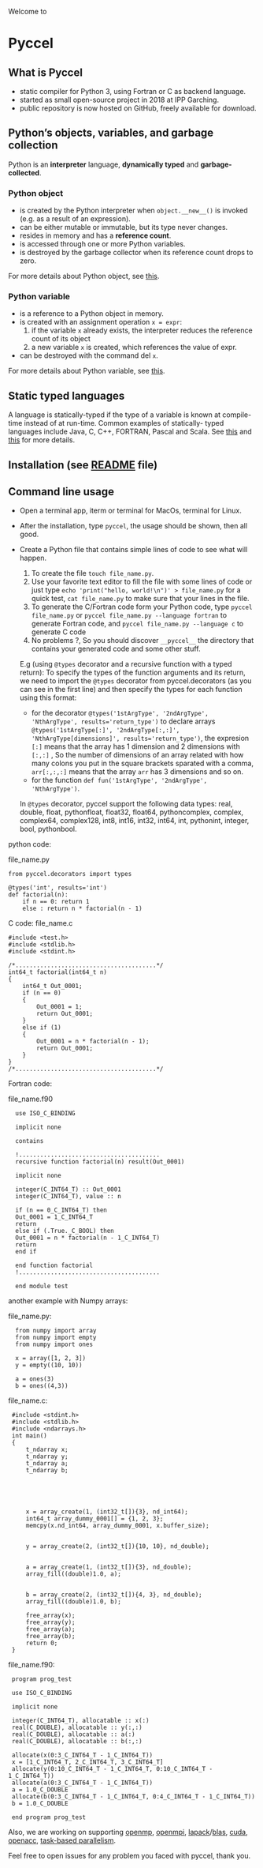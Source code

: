 Welcome to
# Pyccel

 ## What is Pyccel

  -   static compiler for Python 3, using Fortran or C as backend language.
  -   started as small open-source project in 2018 at IPP Garching.
  -   public repository is now hosted on GitHub, freely available for download.

 ## Python’s objects, variables, and garbage collection

 Python is an **interpreter** language, **dynamically typed** and **garbage-collected**.

 ### Python object

  -  is created by the Python interpreter when `object.__new__()` is invoked (e.g. as a result of an expression).
  -  can be either mutable or immutable, but its type never changes.
  -  resides in memory and has a **reference count**.
  -  is accessed through one or more Python variables.
  -  is destroyed by the garbage collector when its reference count drops to zero.

   For more details about Python object, see [this](https://docs.python.org/3/tutorial/classes.html).

 ### Python variable
   -  is a reference to a Python object in memory.
   -  is created with an assignment operation `x = expr`:
      1. if the variable `x` already exists, the interpreter reduces the reference count of its object
      2. a new variable `x` is created, which references the value of expr.
   -  can be destroyed with the command del `x`.

   For more details about Python variable, see [this](https://www.w3schools.com/python/python_variables.asp).

 ## Static typed languages
    
A language is statically-typed if the type of a variable is known at compile-time instead of at run-time. Common examples of statically-
typed languages include Java, C, C++, FORTRAN, Pascal and Scala. See [this](https://en.wikipedia.org/wiki/Type_system#:~:text=In%20programming%20languages%2C%20a%20type,%2C%20expressions%2C%20functions%20or%20modules.) and [this](https://android.jlelse.eu/magic-lies-here-statically-typed-vs-dynamically-typed-languages-d151c7f95e2b#:~:text=Static%20typed%20languages,%2C%20FORTRAN%2C%20Pascal%20and%20Scala.) for more details.

 ## Installation (see [README](https://github.com/pyccel/pyccel/blob/master/README.rst) file)

 ## Command line usage
  - Open a terminal app, iterm or terminal for MacOs, terminal for Linux. 
  - After the installation, type `pyccel`, the usage should be shown, then all good.
  - Create a Python file that contains simple lines of code to see what will happen.
      1. To create the file `touch file_name.py`.
      2. Use your favorite text editor to fill the file with some lines of code or just type `echo 'print("hello, world!\n")' > file_name.py`        for a quick test, `cat file_name.py` to make sure that your lines in the file.
      3. To generate the C/Fortran code form your Python code, type `pyccel file_name.py` or `pyccel file_name.py --language fortran`
         to generate Fortran code, and `pyccel file_name.py --language c` to generate C code
      4. No problems ?, So you should discover `__pyccel__` the directory that contains your generated code and some other stuff.

    E.g (using `@types` decorator and a recursive function with a typed return):
    To specify the types of the function arguments and its return, we need to import the `@types` decorator from pyccel.decorators (as you can see in the first line) and then specify the types for each function using this format:
    - for the decorator `@types('1stArgType', '2ndArgType', 'NthArgType', results='return_type')`
    to declare arrays `@types('1stArgType[:]', '2ndArgType[:,:]', 'NthArgType[dimensions]', results='return_type')`, the expresion `[:]` means that the array has 1 dimension and 2 dimensions with `[:,:]` , So the number of dimensions of an array related with how many colons you put in the square brackets sparated with a comma, `arr[:,:,:]` means that the array `arr` has 3 dimensions and so on.
    - for the function `def fun('1stArgType', '2ndArgType', 'NthArgType')`.
   
    In `@types` decorator, pyccel support the following data types: real, double, float, pythonfloat, float32, float64, pythoncomplex, complex, complex64, complex128, int8, int16, int32, int64, int, pythonint, integer, bool, pythonbool.
   
  python code:

  file_name.py

    from pyccel.decorators import types

    @types('int', results='int')
    def factorial(n):
        if n == 0: return 1
        else : return n * factorial(n - 1)
   C code:
   file_name.c
   

    #include <test.h>
    #include <stdlib.h>
    #include <stdint.h>

    /*........................................*/
    int64_t factorial(int64_t n)
    {
        int64_t Out_0001;
        if (n == 0)
        {
            Out_0001 = 1;
            return Out_0001;
        }
        else if (1)
        {
            Out_0001 = n * factorial(n - 1);
            return Out_0001;
        }
    }
    /*........................................*/

   Fortran code:
   
   file_name.f90


      use ISO_C_BINDING

      implicit none

      contains

      !........................................
      recursive function factorial(n) result(Out_0001)

      implicit none

      integer(C_INT64_T) :: Out_0001
      integer(C_INT64_T), value :: n

      if (n == 0_C_INT64_T) then
      Out_0001 = 1_C_INT64_T
      return
      else if (.True._C_BOOL) then
      Out_0001 = n * factorial(n - 1_C_INT64_T)
      return
      end if

      end function factorial
      !........................................

      end module test

   another example with Numpy arrays:
   
   file_name.py:
   
 
      from numpy import array
      from numpy import empty
      from numpy import ones

      x = array([1, 2, 3])
      y = empty((10, 10))

      a = ones(3)
      b = ones((4,3))

  file_name.c:
   

     #include <stdint.h>
     #include <stdlib.h>
     #include <ndarrays.h>
     int main()
     {
         t_ndarray x;
         t_ndarray y;
         t_ndarray a;
         t_ndarray b;





         x = array_create(1, (int32_t[]){3}, nd_int64);
         int64_t array_dummy_0001[] = {1, 2, 3};
         memcpy(x.nd_int64, array_dummy_0001, x.buffer_size);


         y = array_create(2, (int32_t[]){10, 10}, nd_double);


         a = array_create(1, (int32_t[]){3}, nd_double);
         array_fill((double)1.0, a);


         b = array_create(2, (int32_t[]){4, 3}, nd_double);
         array_fill((double)1.0, b);

         free_array(x);
         free_array(y);
         free_array(a);
         free_array(b);
         return 0;
     }

  file_name.f90:
   
     program prog_test

     use ISO_C_BINDING

     implicit none

     integer(C_INT64_T), allocatable :: x(:)
     real(C_DOUBLE), allocatable :: y(:,:)
     real(C_DOUBLE), allocatable :: a(:)
     real(C_DOUBLE), allocatable :: b(:,:)

     allocate(x(0:3_C_INT64_T - 1_C_INT64_T))
     x = [1_C_INT64_T, 2_C_INT64_T, 3_C_INT64_T]
     allocate(y(0:10_C_INT64_T - 1_C_INT64_T, 0:10_C_INT64_T - 1_C_INT64_T))
     allocate(a(0:3_C_INT64_T - 1_C_INT64_T))
     a = 1.0_C_DOUBLE
     allocate(b(0:3_C_INT64_T - 1_C_INT64_T, 0:4_C_INT64_T - 1_C_INT64_T))
     b = 1.0_C_DOUBLE

     end program prog_test
   
Also, we are working on supporting [openmp](https://en.wikipedia.org/wiki/OpenMP), [openmpi](https://en.wikipedia.org/wiki/Open_MPI), [lapack](https://en.wikipedia.org/wiki/LAPACK)/[blas](https://en.wikipedia.org/wiki/Basic_Linear_Algebra_Subprograms), [cuda](https://en.wikipedia.org/wiki/CUDA), [openacc](https://en.wikipedia.org/wiki/OpenACC), [task-based parallelism](https://en.wikipedia.org/wiki/Task_parallelism).

Feel free to open issues for any problem you faced with pyccel, thank you.
